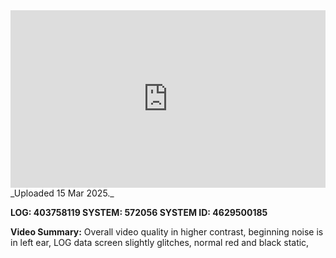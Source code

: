 
<iframe 
  src="https://drive.google.com/file/d/1CyK1EQE2pDAeoJky2SRTZFdYXEd-lkfj/preview"  
  style="width:100%; aspect-ratio:16/9; border:0;"
  allowfullscreen>
</iframe>
_Uploaded 15 Mar 2025._

**LOG: 403758119
SYSTEM: 572056
SYSTEM ID: 4629500185**

**Video Summary:** Overall video quality in higher contrast, beginning noise is in left ear, LOG data screen slightly glitches, normal red and black static, 